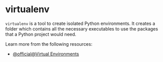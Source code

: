 # virtualenv

`virtualenv` is a tool to create isolated Python environments. It creates a folder which contains all the necessary executables to use the packages that a Python project would need.

Learn more from the following resources:

- [@official@Virtual Environments](https://virtualenv.pypa.io/en/latest/)
